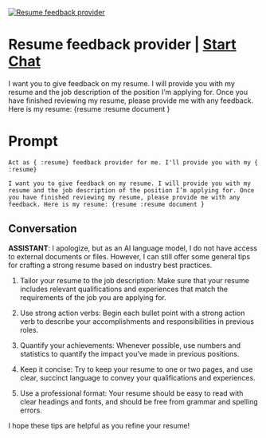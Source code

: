
[![Resume feedback provider ](https://flow-prompt-covers.s3.us-west-1.amazonaws.com/icon/cute/cute_4.png)](https://gptcall.net/chat.html?data=%7B%22contact%22%3A%7B%22id%22%3A%22YGgZ9tNn-oOhJRXzczSaI%22%2C%22flow%22%3Atrue%7D%7D)
# Resume feedback provider  | [Start Chat](https://gptcall.net/chat.html?data=%7B%22contact%22%3A%7B%22id%22%3A%22YGgZ9tNn-oOhJRXzczSaI%22%2C%22flow%22%3Atrue%7D%7D)


I want you to give feedback on my resume. I will provide you with my resume and the job description of the position I’m applying for. Once you have finished reviewing my resume, please provide me with any feedback. Here is my resume: {resume :resume document }

# Prompt

```
Act as { :resume} feedback provider for me. I'll provide you with my { :resume} 

I want you to give feedback on my resume. I will provide you with my resume and the job description of the position I’m applying for. Once you have finished reviewing my resume, please provide me with any feedback. Here is my resume: {resume :resume document }
```

## Conversation

**ASSISTANT**: I apologize, but as an AI language model, I do not have access to external documents or files. However, I can still offer some general tips for crafting a strong resume based on industry best practices.



1. Tailor your resume to the job description: Make sure that your resume includes relevant qualifications and experiences that match the requirements of the job you are applying for.



2. Use strong action verbs: Begin each bullet point with a strong action verb to describe your accomplishments and responsibilities in previous roles.



3. Quantify your achievements: Whenever possible, use numbers and statistics to quantify the impact you’ve made in previous positions.



4. Keep it concise: Try to keep your resume to one or two pages, and use clear, succinct language to convey your qualifications and experiences.



5. Use a professional format: Your resume should be easy to read with clear headings and fonts, and should be free from grammar and spelling errors.



I hope these tips are helpful as you refine your resume!


